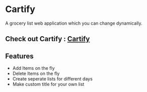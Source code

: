 # Cartify
A grocery list web application which you can change dynamically.

## Check out Cartify : [Cartify](https://intense-plains-47837.herokuapp.com/)

## Features
* Add Items on the fly
* Delete Items on the fly
* Create seperate lists for different days
* Make custom title for your own list
